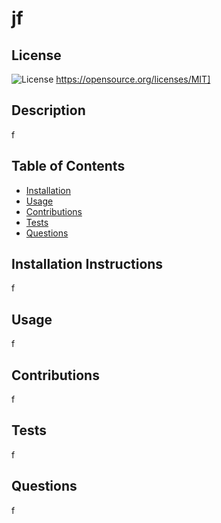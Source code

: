 
  # jf
  
  ## License 
  ![License](https://img.shields.io/badge/License-MIT-blue.svg)
  https://opensource.org/licenses/MIT]

  ## Description 
  f

  ## Table of Contents 
      
  * [Installation](#installation)
  * [Usage](#usage)
  * [Contributions](#contributions)
  * [Tests](#tests)
  * [Questions](#questions)
      
  ## Installation Instructions
  f

  ## Usage
  f

  ## Contributions
  f

  ## Tests
  f

  ## Questions
   f